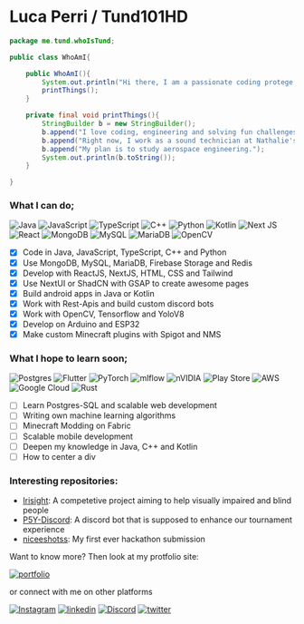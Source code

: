
# Luca Perri / Tund101HD
```java  
package me.tund.whoIsTund;

public class WhoAmI{

    public WhoAmI(){
        System.out.println("Hi there, I am a passionate coding protege from Germany.");
        printThings();
    }

    private final void printThings(){
        StringBuilder b = new StringBuilder();
        b.append("I love coding, engineering and solving fun challenges. \n");
        b.append("Right now, I work as a sound technician at Nathalie's Musikwerkstatt. \n");
        b.append("My plan is to study aerospace engineering.");
        System.out.println(b.toString());
    }

}
```


### What I can do;
![Java](https://img.shields.io/badge/java-%23ED8B00.svg?style=for-the-badge&logo=openjdk&logoColor=white) ![JavaScript](https://img.shields.io/badge/javascript-%23323330.svg?style=for-the-badge&logo=javascript&logoColor=%23F7DF1E) ![TypeScript](https://img.shields.io/badge/typescript-%23007ACC.svg?style=for-the-badge&logo=typescript&logoColor=white) ![C++](https://img.shields.io/badge/c++-%2300599C.svg?style=for-the-badge&logo=c%2B%2B&logoColor=white) ![Python](https://img.shields.io/badge/python-3670A0?style=for-the-badge&logo=python&logoColor=ffdd54) ![Kotlin](https://img.shields.io/badge/kotlin-%237F52FF.svg?style=for-the-badge&logo=kotlin&logoColor=white) ![Next JS](https://img.shields.io/badge/Next-black?style=for-the-badge&logo=next.js&logoColor=white) ![React](https://img.shields.io/badge/react-%2320232a.svg?style=for-the-badge&logo=react&logoColor=%2361DAFB) ![MongoDB](https://img.shields.io/badge/MongoDB-%234ea94b.svg?style=for-the-badge&logo=mongodb&logoColor=white) ![MySQL](https://img.shields.io/badge/mysql-4479A1.svg?style=for-the-badge&logo=mysql&logoColor=white) ![MariaDB](https://img.shields.io/badge/MariaDB-003545?style=for-the-badge&logo=mariadb&logoColor=white) ![OpenCV](https://img.shields.io/badge/opencv-%23white.svg?style=for-the-badge&logo=opencv&logoColor=white)

- [x] Code in Java, JavaScript, TypeScript, C++ and Python
- [x] Use MongoDB, MySQL, MariaDB, Firebase Storage and Redis
- [x] Develop with ReactJS, NextJS, HTML, CSS and Tailwind
- [x] Use NextUI or ShadCN with GSAP to create awesome pages
- [x] Build android apps in Java or Kotlin
- [x] Work with Rest-Apis and build custom discord bots
- [x] Work with OpenCV, Tensorflow and YoloV8
- [x] Develop on Arduino and ESP32
- [x] Make custom Minecraft plugins with Spigot and NMS
### What I hope to learn soon;
![Postgres](https://img.shields.io/badge/postgres-%23316192.svg?style=for-the-badge&logo=postgresql&logoColor=white) ![Flutter](https://img.shields.io/badge/Flutter-%2302569B.svg?style=for-the-badge&logo=Flutter&logoColor=white) ![PyTorch](https://img.shields.io/badge/PyTorch-%23EE4C2C.svg?style=for-the-badge&logo=PyTorch&logoColor=white) ![mlflow](https://img.shields.io/badge/mlflow-%23d9ead3.svg?style=for-the-badge&logo=numpy&logoColor=blue) ![nVIDIA](https://img.shields.io/badge/cuda-000000.svg?style=for-the-badge&logo=nVIDIA&logoColor=green) ![Play Store](https://img.shields.io/badge/Google_Play-414141?style=for-the-badge&logo=google-play&logoColor=white) ![AWS](https://img.shields.io/badge/AWS-%23FF9900.svg?style=for-the-badge&logo=amazon-aws&logoColor=white) ![Google Cloud](https://img.shields.io/badge/GoogleCloud-%234285F4.svg?style=for-the-badge&logo=google-cloud&logoColor=white) ![Rust](https://img.shields.io/badge/rust-%23000000.svg?style=for-the-badge&logo=rust&logoColor=white)

- [ ] Learn Postgres-SQL and scalable web development
- [ ] Writing own machine learning algorithms
- [ ] Minecraft Modding on Fabric
- [ ] Scalable mobile development
- [ ] Deepen my knowledge in Java, C++ and Kotlin
- [ ] How to center a div
### Interesting repositories:
- [Irisight]("https://github.com/Irisight"): A competetive project aiming to help visually impaired and blind people
- [P5Y-Discord]("https://github.com/Tund101HD/P5Y_Discord"): A discord bot that is supposed to enhance our tournament experience
- [niceeshotss]("https://github.com/Tund101HD/niceeshotss"): My first ever hackathon submission

Want to know more? Then look at my protfolio site:

[![portfolio](https://img.shields.io/badge/my_portfolio-000?style=for-the-badge&logo=ko-fi&logoColor=white)](https://lucidev.com/)

or connect with me on other platforms

[![Instagram](https://img.shields.io/badge/Instagram-%23E4405F.svg?style=for-the-badge&logo=Instagram&logoColor=white)](https://instagram.com/lucag.perri)
[![linkedin](https://img.shields.io/badge/linkedin-0A66C2?style=for-the-badge&logo=linkedin&logoColor=white)](https://www.linkedin.com/in/lucag-perri)
[![Discord](https://img.shields.io/badge/Discord-%235865F2.svg?style=for-the-badge&logo=discord&logoColor=white)](https://discord.com/users/966775587152756766)
[![twitter](https://img.shields.io/badge/Follow%20me%20on%20X-%20?style=for-the-badge&color=%23000203
)](https://x.com/LucaG_Perri)



